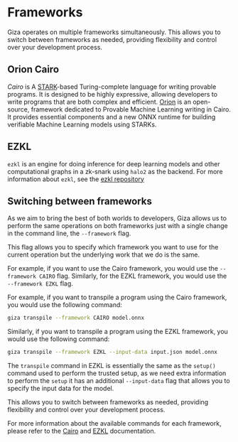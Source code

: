 # Frameworks

Giza operates on multiple frameworks simultaneously. This allows you to switch between frameworks as needed, providing flexibility and control over your development process.

## Orion Cairo

_Cairo_ is A [STARK](https://starkware.co/stark/)-based Turing-complete language for writing provable programs. It is designed to be highly expressive, allowing developers to write programs that are both complex and efficient. [Orion](https://orion.gizatech.xyz/welcome/readme) is an open-source, framework dedicated to Provable Machine Learning writing in Cairo. It provides essential components and a new ONNX runtime for building verifiable Machine Learning models using STARKs.&#x20;

## EZKL

`ezkl` is an engine for doing inference for deep learning models and other computational graphs in a zk-snark using `halo2` as the backend. For more information about `ezkl`, see the [ezkl repository](https://github.com/zkonduit/ezkl)

## Switching between frameworks

As we aim to bring the best of both worlds to developers, Giza allows us to perform the same operations on both frameworks just with a single change in the command line, the `--framework` flag.

This flag allows you to specify which framework you want to use for the current operation but the underlying work that we do is the same.

For example, if you want to use the Cairo framework, you would use the `--framework CAIRO` flag. Similarly, for the EZKL framework, you would use the `--framework EZKL` flag.

For example, if you want to transpile a program using the Cairo framework, you would use the following command:

```bash
giza transpile --framework CAIRO model.onnx
```

Similarly, if you want to transpile a program using the EZKL framework, you would use the following command:

```bash
giza transpile --framework EZKL --input-data input.json model.onnx
```

The `transpile` command in EZKL is essentially the same as the `setup()` command used to perform the trusted setup, as we need extra information to perform the `setup` it has an additional `--input-data` flag that allows you to specify the input data for the model.

This allows you to switch between frameworks as needed, providing flexibility and control over your development process.

For more information about the available commands for each framework, please refer to the [Cairo](../frameworks/cairo.md) and [EZKL](../frameworks/ezkl.md) documentation.
